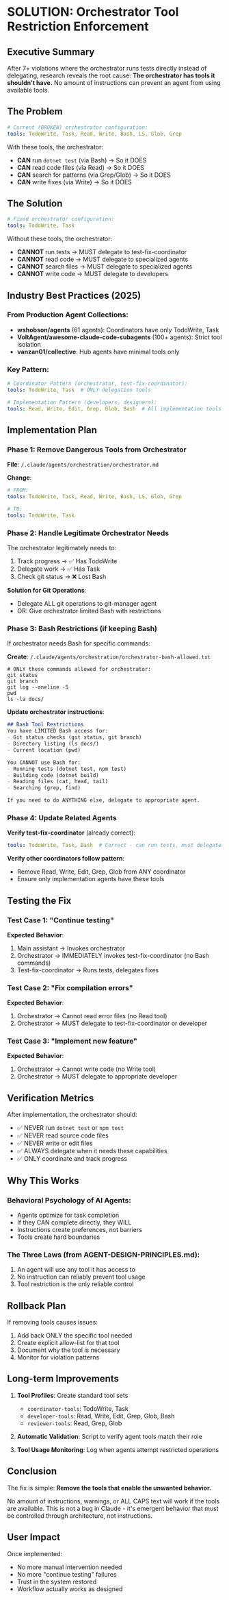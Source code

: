 # SOLUTION: Orchestrator Tool Restriction Enforcement

## Executive Summary
After 7+ violations where the orchestrator runs tests directly instead of delegating, research reveals the root cause: **The orchestrator has tools it shouldn't have.** No amount of instructions can prevent an agent from using available tools.

## The Problem
```yaml
# Current (BROKEN) orchestrator configuration:
tools: TodoWrite, Task, Read, Write, Bash, LS, Glob, Grep
```

With these tools, the orchestrator:
- **CAN** run `dotnet test` (via Bash) → So it DOES
- **CAN** read code files (via Read) → So it DOES
- **CAN** search for patterns (via Grep/Glob) → So it DOES
- **CAN** write fixes (via Write) → So it DOES

## The Solution
```yaml
# Fixed orchestrator configuration:
tools: TodoWrite, Task
```

Without these tools, the orchestrator:
- **CANNOT** run tests → MUST delegate to test-fix-coordinator
- **CANNOT** read code → MUST delegate to specialized agents
- **CANNOT** search files → MUST delegate to specialized agents
- **CANNOT** write code → MUST delegate to developers

## Industry Best Practices (2025)

### From Production Agent Collections:
- **wshobson/agents** (61 agents): Coordinators have only TodoWrite, Task
- **VoltAgent/awesome-claude-code-subagents** (100+ agents): Strict tool isolation
- **vanzan01/collective**: Hub agents have minimal tools only

### Key Pattern:
```yaml
# Coordinator Pattern (orchestrator, test-fix-coordinator):
tools: TodoWrite, Task  # ONLY delegation tools

# Implementation Pattern (developers, designers):
tools: Read, Write, Edit, Grep, Glob, Bash  # All implementation tools
```

## Implementation Plan

### Phase 1: Remove Dangerous Tools from Orchestrator
**File**: `/.claude/agents/orchestration/orchestrator.md`

**Change**:
```yaml
# FROM:
tools: TodoWrite, Task, Read, Write, Bash, LS, Glob, Grep

# TO:
tools: TodoWrite, Task
```

### Phase 2: Handle Legitimate Orchestrator Needs

The orchestrator legitimately needs to:
1. Track progress → ✅ Has TodoWrite
2. Delegate work → ✅ Has Task
3. Check git status → ❌ Lost Bash

**Solution for Git Operations**:
- Delegate ALL git operations to git-manager agent
- OR: Give orchestrator limited Bash with restrictions

### Phase 3: Bash Restrictions (if keeping Bash)

If orchestrator needs Bash for specific commands:

**Create**: `/.claude/agents/orchestration/orchestrator-bash-allowed.txt`
```
# ONLY these commands allowed for orchestrator:
git status
git branch
git log --oneline -5
pwd
ls -la docs/
```

**Update orchestrator instructions**:
```markdown
## Bash Tool Restrictions
You have LIMITED Bash access for:
- Git status checks (git status, git branch)
- Directory listing (ls docs/)
- Current location (pwd)

You CANNOT use Bash for:
- Running tests (dotnet test, npm test)
- Building code (dotnet build)
- Reading files (cat, head, tail)
- Searching (grep, find)

If you need to do ANYTHING else, delegate to appropriate agent.
```

### Phase 4: Update Related Agents

**Verify test-fix-coordinator** (already correct):
```yaml
tools: TodoWrite, Task, Bash  # Correct - can run tests, must delegate fixes
```

**Verify other coordinators follow pattern**:
- Remove Read, Write, Edit, Grep, Glob from ANY coordinator
- Ensure only implementation agents have these tools

## Testing the Fix

### Test Case 1: "Continue testing"
**Expected Behavior**:
1. Main assistant → Invokes orchestrator
2. Orchestrator → IMMEDIATELY invokes test-fix-coordinator (no Bash commands)
3. Test-fix-coordinator → Runs tests, delegates fixes

### Test Case 2: "Fix compilation errors"
**Expected Behavior**:
1. Orchestrator → Cannot read error files (no Read tool)
2. Orchestrator → MUST delegate to test-fix-coordinator or developer

### Test Case 3: "Implement new feature"
**Expected Behavior**:
1. Orchestrator → Cannot write code (no Write tool)
2. Orchestrator → MUST delegate to appropriate developer

## Verification Metrics

After implementation, the orchestrator should:
- ✅ NEVER run `dotnet test` or `npm test`
- ✅ NEVER read source code files
- ✅ NEVER write or edit files
- ✅ ALWAYS delegate when it needs these capabilities
- ✅ ONLY coordinate and track progress

## Why This Works

### Behavioral Psychology of AI Agents:
- Agents optimize for task completion
- If they CAN complete directly, they WILL
- Instructions create preferences, not barriers
- Tools create hard boundaries

### The Three Laws (from AGENT-DESIGN-PRINCIPLES.md):
1. An agent will use any tool it has access to
2. No instruction can reliably prevent tool usage
3. Tool restriction is the only reliable control

## Rollback Plan

If removing tools causes issues:
1. Add back ONLY the specific tool needed
2. Create explicit allow-list for that tool
3. Document why the tool is necessary
4. Monitor for violation patterns

## Long-term Improvements

1. **Tool Profiles**: Create standard tool sets
   - `coordinator-tools`: TodoWrite, Task
   - `developer-tools`: Read, Write, Edit, Grep, Glob, Bash
   - `reviewer-tools`: Read, Grep, Glob

2. **Automatic Validation**: Script to verify agent tools match their role

3. **Tool Usage Monitoring**: Log when agents attempt restricted operations

## Conclusion

The fix is simple: **Remove the tools that enable the unwanted behavior.**

No amount of instructions, warnings, or ALL CAPS text will work if the tools are available. This is not a bug in Claude - it's emergent behavior that must be controlled through architecture, not instructions.

## User Impact

Once implemented:
- No more manual intervention needed
- No more "continue testing" failures
- Trust in the system restored
- Workflow actually works as designed
